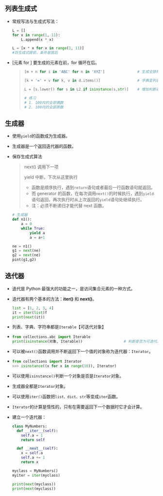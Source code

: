 <!--
title: 03-Python高级特性
sort:
-->

## 列表生成式

- 常规写法与生成式写法：

  ```python
  L = []
  for x in range(1, 11):
      L.append(x * x)

  L = [x * x for x in range(1, 11)]
  #将生成式提前，条件是放后
  ```

- [元素 for ] 要生成的元素在前，for 循环在后。

  > ```python
  > [m + n for i in 'ABC' for n in 'XYZ']				# 生成全排列
  >
  > [k + '=' + v for k, v in d.items()]					# 字典变列表
  >
  > L = [s.lower() for s in L2 if isinstance(s,str)]	# 增加判断条件
  >
  > # 练习
  > # 1. 100内的全部偶数
  > # 2. 100内的全部质数
  > ```

## 生成器

- 使用`yield`的函数成为生成器。

- 生成器是一个返回迭代器的函数。

- 保存生成式算法

  > next() 调用下一项
  >
  > yield 中断，下次从这里执行
  >
  > - 函数是顺序执行，遇到`return`语句或者最后一行函数语句就返回。
  > - 而 generator 的函数，在每次调用`next()`的时候执行，遇到`yield`语句返回，再次执行时从上次返回的`yield`语句处继续执行。
  > - 注：必须不断递归才能代替 next 函数。

  ```python
  # 生成器
  def n1():
      a = 0
      while True:
          yield a
          a = a+1

  ne = n1()
  g1 = next(ne)
  g2 = next(ne)
  pint(g1,g2)
  ```

## 迭代器

- 迭代是 Python 最强大的功能之一，是访问集合元素的一种方式。

- 迭代器有两个基本的方法：**iter()** 和 **next()**。

  ```python
  list = [1, 2, 3, 4]
  it = iter(list)f
  print(next(it))
  ```

- 列表、字典、字符串都是`Iterable`【可迭代对象】

- ```python
  from collections.abc import Iterable
  print(isinstance(对象, Iterable))					# 判断是否为可迭代对象
  ```

- 可以被`next()`函数调用并不断返回下一个值的对象称为迭代器：`Iterator`。

- ```python
  from collections import Iterator
  >>> isinstance((x for x in range(10)), Iterator)
  ```

- 可以使用`isinstance()`判断一个对象是否是`Iterator`对象。

- 生成器全都是`Iterator`对象。

- 可以使用`iter()`函数把`list、dict、str`等变成`iter`函数。

- `Iterator`的计算是惰性的，只有在需要返回下一个数据时它才会计算。

- 建立一个迭代器：

  ```python
  class MyNumbers:
    def __iter__(self):
      self.a = 1
      return self

    def __next__(self):
      x = self.a
      self.a += 1
      return x

  myclass = MyNumbers()
  myiter = iter(myclass)

  print(next(myclass))
  print(next(myclass))
  ```
